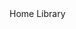 ﻿<BSBreadcrumb Divider="url(&#34;data:image/svg+xml,%3Csvg xmlns='http://www.w3.org/2000/svg' width='8' height='8'%3E%3Cpath d='M2.5 0L1 1.5 3.5 4 1 6.5 2.5 8l4-4-4-4z' fill='currentColor'/%3E%3C/svg%3E&#34;)">
    <BSBreadcrumbItem Url="javascript:void(0);">Home</BSBreadcrumbItem>
    <BSBreadcrumbItem IsActive="true">Library</BSBreadcrumbItem>
</BSBreadcrumb>